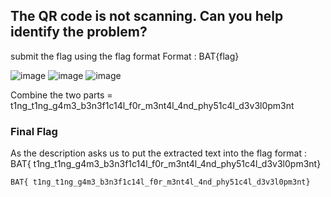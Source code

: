 ## The QR code is not scanning. Can you help identify the problem?
submit the flag using the flag format
Format : BAT{flag}

![image](https://github.com/user-attachments/assets/89e8f293-64d9-4c76-af26-a2427cc2229c)
![image](https://github.com/user-attachments/assets/f892609a-3488-4662-8805-9eb1b165cf09)
![image](https://github.com/user-attachments/assets/1268499c-9672-41dc-8143-c227c8a78644)


Combine the two parts = ‎t1ng_t1ng_g4m3_b3n3f1c14l_f0r_m3nt4l_4nd_phy51c4l_d3v3l0pm3nt

### Final Flag

As the description asks us to put the extracted text into the flag format : ‎
BAT{ t1ng_t1ng_g4m3_b3n3f1c14l_f0r_m3nt4l_4nd_phy51c4l_d3v3l0pm3nt}‎

`BAT{ t1ng_t1ng_g4m3_b3n3f1c14l_f0r_m3nt4l_4nd_phy51c4l_d3v3l0pm3nt}‎`
